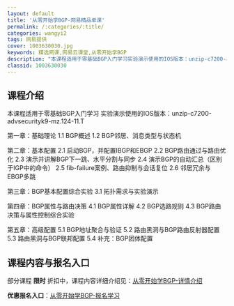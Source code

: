```yaml
---
layout: default
title: '从零开始学BGP-网易精品单课'
permalink: /:categories/:title/
categories: wangyi2
tags: 网易提供
cover: 1003630030.jpg
keywords: 精选网课,网易云课堂,从零开始学BGP
description: "本课程适用于零基础BGP入门学习实验演示使用的IOS版本：unzip-c7200-advsecurityk9-mz.124-11.T第一章：基础理论1.1BGP概述1.2BGP邻居、消息类型"
classid: 1003630030
---
```


## 课程介绍

本课程适用于零基础BGP入门学习
 实验演示使用的IOS版本：unzip-c7200-advsecurityk9-mz.124-11.T

第一章：基础理论
    1.1 BGP概述
    1.2 BGP邻居、消息类型与状态机
   
第二章：基本配置
    2.1 启动BGP，并配置IBGP和EBGP
    2.2 BGP路由通过与路由优化
    2.3 演示并讲解BGP下一跳、水平分割与同步
    2.4 演示BGP的自动汇总（区别于IGP中的命令）
    2.5 fib-failure案例、路由抑制与会话复位
    2.6 邻居冗余与EBGP多跳

第三章：BGP基本配置综合实验
    3.1 拓扑需求与实验演示

第四章：BGP属性与路由决策
    4.1 BGP属性详解
    4.2 BGP选路规则
    4.3 BGP路由决策与属性控制综合实验

第五章：高级配置
    5.1 BGP地址聚合与验证
    5.2 路由黑洞与BGP路由反射器配置
    5.3 路由黑洞与BGP联邦配置
    5.4 补充：BGP团体配置

## 课程内容与报名入口

部分课程 **限时** 折扣中，课程内容详细介绍见：[从零开始学BGP-详情介绍](https://study.163.com/course/introduction/1003630030.htm?share=1&shareId=1025206652&utm_campaign=share&utm_medium=iphoneShare&utm_source=&utm_u=1025206652)

**优惠报名入口**：[从零开始学BGP-报名学习](https://study.163.com/course/introduction/1003630030.htm?share=1&shareId=1025206652&utm_campaign=share&utm_medium=iphoneShare&utm_source=&utm_u=1025206652)

